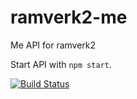 # ramverk2-me

Me API for ramverk2

Start API with `npm start`.

[![Build Status](https://travis-ci.org/cemilfolino/ramverk2-me.svg?branch=master)](https://travis-ci.org/emilfolino/ramverk2-me)
